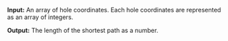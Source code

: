 **Input:** An array of hole coordinates. Each hole coordinates are represented as an array of integers. 

**Output:** The length of the shortest path as a number.
